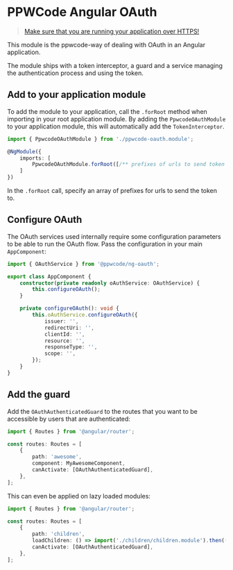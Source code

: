 # PPWCode Angular OAuth

> [Make sure that you are running your application over HTTPS!](serve-https.md)

This module is the ppwcode-way of dealing with OAuth in an Angular application.

The module ships with a token interceptor, a guard and a service managing the authentication process and using the
token.

## Add to your application module

To add the module to your application, call the `.forRoot` method when importing in your root application module. By
adding the `PpwcodeOAuthModule` to your application module, this will automatically add the `TokenInterceptor`.

```ts
import { PpwcodeOAuthModule } from './ppwcode-oauth.module';

@NgModule({
    imports: [
        PpwcodeOAuthModule.forRoot([/** prefixes of urls to send token to */])
    ]
})
```

In the `.forRoot` call, specify an array of prefixes for urls to send the token to.

## Configure OAuth

The OAuth services used internally require some configuration parameters to be able to run the OAuth flow. Pass the
configuration in your main `AppComponent`:

```ts
import { OAuthService } from '@ppwcode/ng-oauth';

export class AppComponent {
    constructor(private readonly oAuthService: OAuthService) {
        this.configureOAuth();
    }

    private configureOAuth(): void {
        this.oAuthService.configureOAuth({
            issuer: '',
            redirectUri: '',
            clientId: '',
            resource: '',
            responseType: '',
            scope: '',
        });
    }
}
```

## Add the guard

Add the `OAuthAuthenticatedGuard` to the routes that you want to be accessible by users that are authenticated:

```ts
import { Routes } from '@angular/router';

const routes: Routes = [
    {
        path: 'awesome',
        component: MyAwesomeComponent,
        canActivate: [OAuthAuthenticatedGuard],
    },
];
```

This can even be applied on lazy loaded modules:

```ts
import { Routes } from '@angular/router';

const routes: Routes = [
    {
        path: 'children',
        loadChildren: () => import('./children/children.module').then((m) => m.ChildrenModule),
        canActivate: [OAuthAuthenticatedGuard],
    },
];
```
